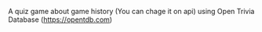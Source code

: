 A quiz game about game history (You can chage it on api) using Open Trivia Database (https://opentdb.com)
